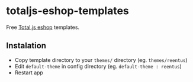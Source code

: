 # totaljs-eshop-templates
Free [Total.js eshop](https://www.totaljs.com/eshop) templates.

## Instalation
- Copy template directory to your `themes/` directory (eg. `themes/reentus`)
- Edit `default-theme` in config directory (eg. `default-theme : reentus`)
- Restart app

